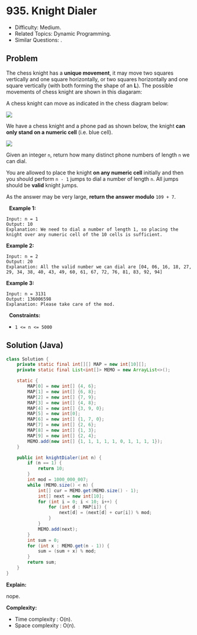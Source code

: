 # 935. Knight Dialer

- Difficulty: Medium.
- Related Topics: Dynamic Programming.
- Similar Questions: .

## Problem

The chess knight has a **unique movement**, it may move two squares vertically and one square horizontally, or two squares horizontally and one square vertically (with both forming the shape of an **L**). The possible movements of chess knight are shown in this diagaram:

A chess knight can move as indicated in the chess diagram below:

![](https://assets.leetcode.com/uploads/2020/08/18/chess.jpg)

We have a chess knight and a phone pad as shown below, the knight **can only stand on a numeric cell** (i.e. blue cell).

![](https://assets.leetcode.com/uploads/2020/08/18/phone.jpg)

Given an integer ```n```, return how many distinct phone numbers of length ```n``` we can dial.

You are allowed to place the knight **on any numeric cell** initially and then you should perform ```n - 1``` jumps to dial a number of length ```n```. All jumps should be **valid** knight jumps.

As the answer may be very large, **return the answer modulo** ```109 + 7```.

 
**Example 1:**

```
Input: n = 1
Output: 10
Explanation: We need to dial a number of length 1, so placing the knight over any numeric cell of the 10 cells is sufficient.
```

**Example 2:**

```
Input: n = 2
Output: 20
Explanation: All the valid number we can dial are [04, 06, 16, 18, 27, 29, 34, 38, 40, 43, 49, 60, 61, 67, 72, 76, 81, 83, 92, 94]
```

**Example 3:**

```
Input: n = 3131
Output: 136006598
Explanation: Please take care of the mod.
```

 
**Constraints:**


	
- ```1 <= n <= 5000```



## Solution (Java)

```java
class Solution {
    private static final int[][] MAP = new int[10][];
    private static final List<int[]> MEMO = new ArrayList<>();

    static {
        MAP[0] = new int[] {4, 6};
        MAP[1] = new int[] {6, 8};
        MAP[2] = new int[] {7, 9};
        MAP[3] = new int[] {4, 8};
        MAP[4] = new int[] {3, 9, 0};
        MAP[5] = new int[0];
        MAP[6] = new int[] {1, 7, 0};
        MAP[7] = new int[] {2, 6};
        MAP[8] = new int[] {1, 3};
        MAP[9] = new int[] {2, 4};
        MEMO.add(new int[] {1, 1, 1, 1, 1, 0, 1, 1, 1, 1});
    }

    public int knightDialer(int n) {
        if (n == 1) {
            return 10;
        }
        int mod = 1000_000_007;
        while (MEMO.size() < n) {
            int[] cur = MEMO.get(MEMO.size() - 1);
            int[] next = new int[10];
            for (int i = 0; i < 10; i++) {
                for (int d : MAP[i]) {
                    next[d] = (next[d] + cur[i]) % mod;
                }
            }
            MEMO.add(next);
        }
        int sum = 0;
        for (int x : MEMO.get(n - 1)) {
            sum = (sum + x) % mod;
        }
        return sum;
    }
}
```

**Explain:**

nope.

**Complexity:**

* Time complexity : O(n).
* Space complexity : O(n).
